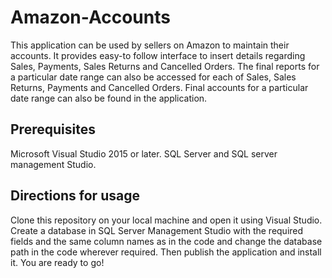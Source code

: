 # Amazon-Accounts

This application can be used by sellers on Amazon to maintain their accounts.
It provides easy-to follow interface to insert details regarding Sales, Payments, Sales Returns and Cancelled Orders.
The final reports for a particular date range can also be accessed for each of Sales, Sales Returns, Payments and Cancelled Orders.
Final accounts for a particular date range can also be found in the application.

## Prerequisites

Microsoft Visual Studio 2015 or later.
SQL Server and SQL server management Studio.

## Directions for usage

Clone this repository on your local machine and open it using Visual Studio.
Create a database in SQL Server Management Studio with the required fields and the same column names as in the code and change the database path in the code wherever required. 
Then publish the application and install it.
You are ready to go!

